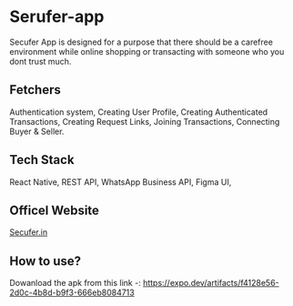 # Serufer-app
Secufer App is designed for a purpose that there should be a carefree environment while online shopping or transacting with someone who you dont trust much.

## Fetchers
Authentication system, 
Creating User Profile, 
Creating Authenticated Transactions, 
Creating Request Links, 
Joining Transactions, 
Connecting Buyer & Seller.

## Tech Stack 
React Native, 
REST API, 
WhatsApp Business API, 
Figma UI, 

## Officel Website
[Secufer.in](https://secufer.in/)

## How to use?
Dowanload the apk from this link -:
https://expo.dev/artifacts/f4128e56-2d0c-4b8d-b9f3-666eb8084713
